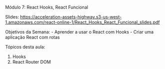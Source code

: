 Módulo 7: React Hooks, React Funcional

Slides: https://acceleration-assets-highway.s3-us-west-1.amazonaws.com/react-online-1/React_Hooks_React_Funcional_slides.pdf

Objetivos da Semana:
	- Aprender a usar o React com Hooks
	- Criar uma aplicação React com rotas

Tópicos desta aula:

<ol>
	<li>Hooks</li>
	<li>React Router DOM</li>
</ol>
